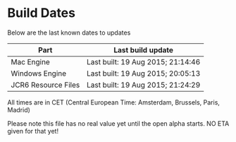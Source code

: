 # Build Dates

Below are the last known dates to updates

Part | Last build update
-----|-----
Mac Engine | Last built: 19 Aug 2015; 21:14:46
Windows Engine | Last built: 19 Aug 2015; 20:05:13
JCR6 Resource Files | Last built: 19 Aug 2015; 21:24:29
All times are in CET (Central European Time: Amsterdam, Brussels, Paris, Madrid)


Please note this file has no real value yet until the open alpha starts. NO ETA given for that yet!
